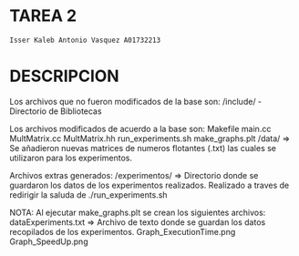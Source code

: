 # TAREA 2
    Isser Kaleb Antonio Vasquez A01732213

# DESCRIPCION
Los archivos que no fueron modificados de la base son:
    /include/ - Directorio de Bibliotecas

Los archivos modificados de acuerdo a la base son:
    Makefile
    main.cc
    MultMatrix.cc
    MultMatrix.hh
    run_experiments.sh
    make_graphs.plt
    /data/  =>  Se añadieron nuevas matrices de numeros flotantes (.txt)
                las cuales se utilizaron para los experimentos.

Archivos extras generados:
    /experimentos/  =>  Directorio donde se guardaron los datos de los 
                        experimentos realizados. Realizado a traves de
                        redirigir la saluda de ./run_experiments.sh

NOTA: Al ejecutar make_graphs.plt se crean los siguientes archivos:
    dataExperiments.txt =>  Archivo de texto donde se guardan los datos
                            recopilados de los experimentos.
    Graph_ExecutionTime.png
    Graph_SpeedUp.png